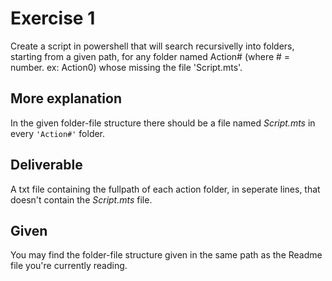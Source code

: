 # Exercise 1  
Create a script in powershell that will search recursivelly into folders, starting from a given path, for any folder named Action# (where # = number. ex: Action0) whose missing the file 'Script.mts'.

## More explanation
In the given folder-file structure there should be a file named *Script.mts* in every `'Action#'` folder. 

## Deliverable
A txt file containing the fullpath of each action folder, in seperate lines, that doesn't contain the *Script.mts* file. 

## Given
You may find the folder-file structure given in the same path as the Readme file you're currently reading.


